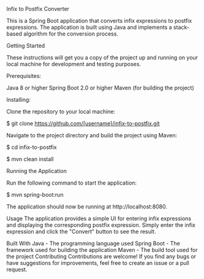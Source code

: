 Infix to Postfix Converter

This is a Spring Boot application that converts infix expressions to postfix expressions. The application is built using Java and implements a stack-based algorithm for the conversion process.

Getting Started

These instructions will get you a copy of the project up and running on your local machine for development and testing purposes.

Prerequisites:

Java 8 or higher
Spring Boot 2.0 or higher
Maven (for building the project)


Installing:

Clone the repository to your local machine:

$ git clone https://github.com/[username]/infix-to-postfix.git


Navigate to the project directory and build the project using Maven:


$ cd infix-to-postfix

$ mvn clean install


Running the Application

Run the following command to start the application:

$ mvn spring-boot:run


The application should now be running at http://localhost:8080.

Usage
The application provides a simple UI for entering infix expressions and displaying the corresponding postfix expression. Simply enter the infix expression and click the "Convert" button to see the result.

Built With
Java - The programming language used
Spring Boot - The framework used for building the application
Maven - The build tool used for the project
Contributing
Contributions are welcome! If you find any bugs or have suggestions for improvements, feel free to create an issue or a pull request.

